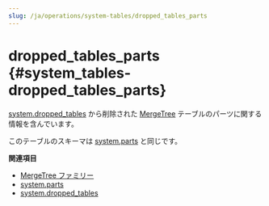 ```yaml
---
slug: /ja/operations/system-tables/dropped_tables_parts
---
```

# dropped_tables_parts {#system_tables-dropped_tables_parts}

[system.dropped_tables](./dropped_tables.md) から削除された [MergeTree](../../engines/table-engines/mergetree-family/mergetree.md) テーブルのパーツに関する情報を含んでいます。

このテーブルのスキーマは [system.parts](./parts.md) と同じです。

**関連項目**

- [MergeTree ファミリー](../../engines/table-engines/mergetree-family/mergetree.md)
- [system.parts](./parts.md)
- [system.dropped_tables](./dropped_tables.md)
